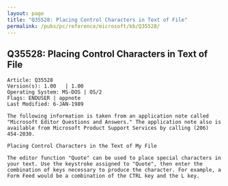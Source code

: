 ```yaml
---
layout: page
title: "Q35528: Placing Control Characters in Text of File"
permalink: /pubs/pc/reference/microsoft/kb/Q35528/
---
```


## Q35528: Placing Control Characters in Text of File

	Article: Q35528
	Version(s): 1.00   | 1.00
	Operating System: MS-DOS | OS/2
	Flags: ENDUSER | appnote
	Last Modified: 6-JAN-1989
	
	The following information is taken from an application note called
	"Microsoft Editor Questions and Answers." The application note also is
	available from Microsoft Product Support Services by calling (206)
	454-2030.
	
	Placing Control Characters in the Text of My File
	
	The editor function "Quote" can be used to place special characters in
	your text. Use the keystroke assigned to "Quote", then enter the
	combination of keys necessary to produce the character. For example, a
	Form Feed would be a combination of the CTRL key and the L key.
